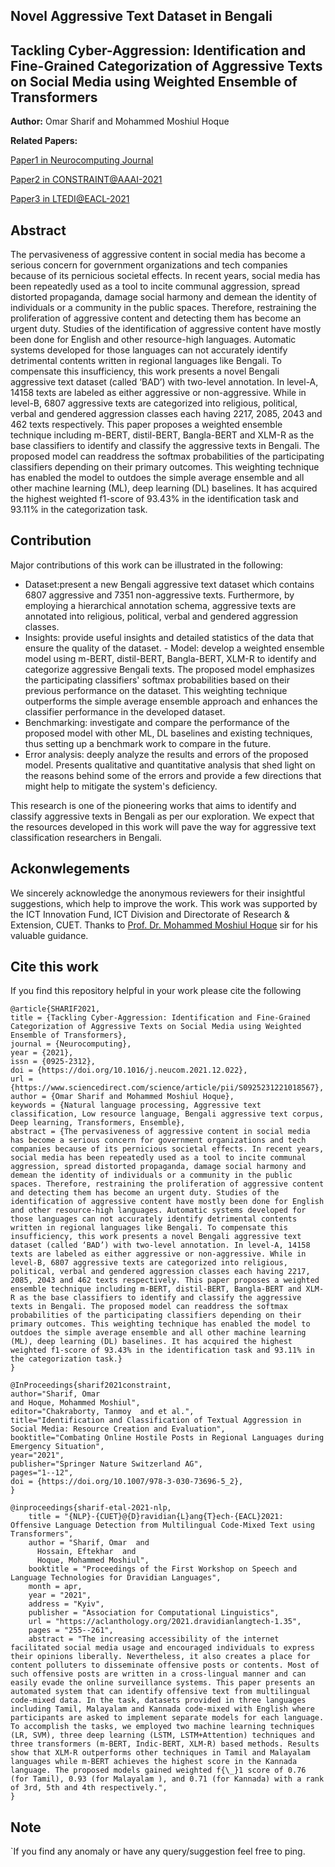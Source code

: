 ## Novel Aggressive Text Dataset in Bengali


## Tackling Cyber-Aggression: Identification and Fine-Grained Categorization of Aggressive Texts on Social Media using Weighted Ensemble of Transformers

**Author:** Omar Sharif and Mohammed Moshiul Hoque

**Related Papers:** 

[Paper1 in Neurocomputing Journal](https://www.sciencedirect.com/science/article/abs/pii/S0925231221018567)

[Paper2 in CONSTRAINT@AAAI-2021](https://link.springer.com/chapter/10.1007%2F978-3-030-73696-5_2)

[Paper3 in LTEDI@EACL-2021](https://link.springer.com/chapter/10.1007%2F978-3-030-73696-5_2)

## Abstract

The pervasiveness of aggressive content in social media has become a serious concern for government organizations and tech companies because of its pernicious societal effects. In recent years, social media has been repeatedly used as a tool to incite communal aggression, spread distorted propaganda, damage social harmony and demean the identity of individuals or a community in the public spaces. Therefore, restraining the proliferation of aggressive content and detecting them has become an urgent duty. Studies of the identification of aggressive content have mostly been done for English and other resource-high languages. Automatic systems developed for those languages can not accurately identify detrimental contents written in regional languages like Bengali. To compensate this insufficiency, this work presents a novel Bengali aggressive text dataset (called ‘BAD’) with two-level annotation. In level-A, 14158 texts are labeled as either aggressive or non-aggressive. While in level-B, 6807 aggressive texts are categorized into religious, political, verbal and gendered aggression classes each having 2217, 2085, 2043 and 462 texts respectively. This paper proposes a weighted ensemble technique including m-BERT, distil-BERT, Bangla-BERT and XLM-R as the base classifiers to identify and classify the aggressive texts in Bengali. The proposed model can readdress the softmax probabilities of the participating classifiers depending on their primary outcomes. This weighting technique has enabled the model to outdoes the simple average ensemble and all other machine learning (ML), deep learning (DL) baselines. It has acquired the highest weighted f1-score of 93.43% in the identification task and 93.11% in the categorization task.

## Contribution

Major contributions of this work can be illustrated in the following:

   - Dataset:present a new Bengali aggressive text dataset which contains 6807 aggressive and 7351 non-aggressive texts. Furthermore, by employing a hierarchical annotation schema, aggressive texts are annotated into religious, political, verbal and gendered aggression classes.
   - Insights: provide useful insights and detailed statistics of the data that ensure the quality of the dataset. 
    - Model: develop a weighted ensemble model using m-BERT, distil-BERT, Bangla-BERT, XLM-R to identify and categorize aggressive Bengali texts. The proposed model emphasizes   the participating classifiers' softmax probabilities based on their previous performance on the dataset. This weighting technique outperforms the simple average ensemble approach and enhances the classifier performance in the developed dataset.
  - Benchmarking: investigate and compare the performance of the proposed model with other ML, DL baselines and existing techniques, thus setting up a benchmark work to compare in the future.
- Error analysis: deeply analyze the results and errors of the proposed model. Presents qualitative and quantitative analysis that shed light on the reasons behind some of the errors and provide a few directions that might help to mitigate the system's deficiency.  

This research is one of the pioneering works that aims to identify and classify aggressive texts in Bengali as per our exploration. We expect that the resources developed in this work will pave the way for aggressive text classification researchers in Bengali.


## Ackonwlegements
We sincerely acknowledge the anonymous reviewers for their insightful suggestions, which help to improve the work. This work was supported by the ICT Innovation Fund, ICT Division and Directorate of Research & Extension, CUET. Thanks to [Prof. Dr. Mohammed Moshiul Hoque](https://www.researchgate.net/profile/Moshiul_Hoque) sir for his valuable guidance.

## Cite this work
If you find this repository helpful in your work please cite the following
```
@article{SHARIF2021,
title = {Tackling Cyber-Aggression: Identification and Fine-Grained Categorization of Aggressive Texts on Social Media using Weighted Ensemble of Transformers},
journal = {Neurocomputing},
year = {2021},
issn = {0925-2312},
doi = {https://doi.org/10.1016/j.neucom.2021.12.022},
url = {https://www.sciencedirect.com/science/article/pii/S0925231221018567},
author = {Omar Sharif and Mohammed Moshiul Hoque},
keywords = {Natural language processing, Aggressive text classification, Low resource language, Bengali aggressive text corpus, Deep learning, Transformers, Ensemble},
abstract = {The pervasiveness of aggressive content in social media has become a serious concern for government organizations and tech companies because of its pernicious societal effects. In recent years, social media has been repeatedly used as a tool to incite communal aggression, spread distorted propaganda, damage social harmony and demean the identity of individuals or a community in the public spaces. Therefore, restraining the proliferation of aggressive content and detecting them has become an urgent duty. Studies of the identification of aggressive content have mostly been done for English and other resource-high languages. Automatic systems developed for those languages can not accurately identify detrimental contents written in regional languages like Bengali. To compensate this insufficiency, this work presents a novel Bengali aggressive text dataset (called ‘BAD’) with two-level annotation. In level-A, 14158 texts are labeled as either aggressive or non-aggressive. While in level-B, 6807 aggressive texts are categorized into religious, political, verbal and gendered aggression classes each having 2217, 2085, 2043 and 462 texts respectively. This paper proposes a weighted ensemble technique including m-BERT, distil-BERT, Bangla-BERT and XLM-R as the base classifiers to identify and classify the aggressive texts in Bengali. The proposed model can readdress the softmax probabilities of the participating classifiers depending on their primary outcomes. This weighting technique has enabled the model to outdoes the simple average ensemble and all other machine learning (ML), deep learning (DL) baselines. It has acquired the highest weighted f1-score of 93.43% in the identification task and 93.11% in the categorization task.}
}

@InProceedings{sharif2021constraint,
author="Sharif, Omar
and Hoque, Mohammed Moshiul",
editor="Chakraborty, Tanmoy  and et al.",
title="Identification and Classification of Textual Aggression in Social Media: Resource Creation and Evaluation",
booktitle="Combating Online Hostile Posts in Regional Languages during Emergency Situation",
year="2021",
publisher="Springer Nature Switzerland AG",
pages="1--12",
doi = {https://doi.org/10.1007/978-3-030-73696-5_2},
}

@inproceedings{sharif-etal-2021-nlp,
    title = "{NLP}-{CUET}@{D}ravidian{L}ang{T}ech-{EACL}2021: Offensive Language Detection from Multilingual Code-Mixed Text using Transformers",
    author = "Sharif, Omar  and
      Hossain, Eftekhar  and
      Hoque, Mohammed Moshiul",
    booktitle = "Proceedings of the First Workshop on Speech and Language Technologies for Dravidian Languages",
    month = apr,
    year = "2021",
    address = "Kyiv",
    publisher = "Association for Computational Linguistics",
    url = "https://aclanthology.org/2021.dravidianlangtech-1.35",
    pages = "255--261",
    abstract = "The increasing accessibility of the internet facilitated social media usage and encouraged individuals to express their opinions liberally. Nevertheless, it also creates a place for content polluters to disseminate offensive posts or contents. Most of such offensive posts are written in a cross-lingual manner and can easily evade the online surveillance systems. This paper presents an automated system that can identify offensive text from multilingual code-mixed data. In the task, datasets provided in three languages including Tamil, Malayalam and Kannada code-mixed with English where participants are asked to implement separate models for each language. To accomplish the tasks, we employed two machine learning techniques (LR, SVM), three deep learning (LSTM, LSTM+Attention) techniques and three transformers (m-BERT, Indic-BERT, XLM-R) based methods. Results show that XLM-R outperforms other techniques in Tamil and Malayalam languages while m-BERT achieves the highest score in the Kannada language. The proposed models gained weighted f{\_}1 score of 0.76 (for Tamil), 0.93 (for Malayalam ), and 0.71 (for Kannada) with a rank of 3rd, 5th and 4th respectively.",
}
```

## Note
`If you find any anomaly or have any query/suggestion feel free to ping.
